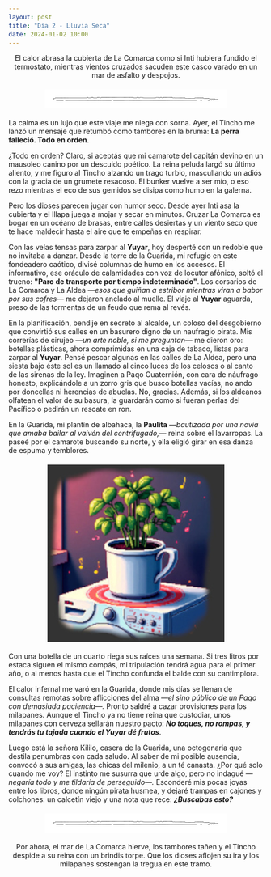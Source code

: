 ```yaml
---
layout: post
title: "Día 2 - Lluvia Seca"
date: 2024-01-02 10:00
---
```

<div style="text-align: center;">
  <p>El calor abrasa la cubierta de La Comarca como si Inti hubiera fundido el termostato, mientras vientos cruzados sacuden este casco varado en un mar de asfalto y despojos.</p>
</div>

<img src="/assets/images/separador.png" alt="Separador" style="display: block; margin: 20px auto;">

La calma es un lujo que este viaje me niega con sorna. Ayer, el Tincho me lanzó un mensaje que retumbó como tambores en la bruma: **La perra falleció. Todo en orden**. 

¿Todo en orden? Claro, si aceptás que mi camarote del capitán devino en un mausoleo canino por un descuido poético. La reina peluda largó su último aliento, y me figuro al Tincho alzando un trago turbio, mascullando un adiós con la gracia de un grumete resacoso. El bunker vuelve a ser mío, o eso rezo mientras el eco de sus gemidos se disipa como humo en la galerna.
<br>

Pero los dioses parecen jugar con humor seco. Desde ayer Inti asa la cubierta y el Illapa juega a mojar y secar en minutos. Cruzar La Comarca es bogar en un océano de brasas, entre calles desiertas y un viento seco que te hace maldecir hasta el aire que te empeñas en respirar.
<br>

Con las velas tensas para zarpar al **Yuyar**, hoy desperté con un redoble que no invitaba a danzar. Desde la torre de la Guarida, mi refugio en este fondeadero caótico, divisé columnas de humo en los accesos. El informativo, ese oráculo de calamidades con voz de locutor afónico, soltó el trueno: **"Paro de transporte por tiempo indeterminado"**. Los corsarios de La Comarca y La Aldea _—esos que guiñan a estribor mientras viran a babor por sus cofres—_ me dejaron anclado al muelle. El viaje al **Yuyar** aguarda, preso de las tormentas de un feudo que rema al revés.
<br>

En la planificación, bendije en secreto al alcalde, un coloso del desgobierno que convirtió sus calles en un basurero digno de un naufragio pirata. Mis correrías de cirujeo _—un arte noble, si me preguntan—_ me dieron oro: botellas plásticas, ahora comprimidas en una caja de tabaco, listas para zarpar al **Yuyar**. Pensé pescar algunas en las calles de La Aldea, pero una siesta bajo éste sol es un llamado al cinco luces de los celosos o al canto de las sirenas de la ley. Imaginen a Paqo Cuaternión, con cara de náufrago honesto, explicándole a un zorro gris que busco botellas vacías, no ando por doncellas ni herencias de abuelas. No, gracias. Además, si los aldeanos olfatean el valor de su basura, la guardarán como si fueran perlas del Pacífico o pedirán un rescate en ron.
<br>

En la Guarida, mi plantín de albahaca, la **Paulita** _—bautizada por una novia que amaba bailar al vaivén del centrifugado,—_ reina sobre el lavarropas. La paseé por el camarote buscando su norte, y ella eligió girar en esa danza de espuma y temblores.

<img src="/assets/images/paulita.jpg" alt="Paulita en el lavarropas" style="display: block; margin: 20px auto;">

Con una botella de un cuarto riega sus raíces una semana. Si tres litros por estaca siguen el mismo compás, mi tripulación tendrá agua para el primer año, o al menos hasta que el Tincho confunda el balde con su cantimplora.
<br>

El calor infernal me varó en la Guarida, donde mis días se llenan de consultas remotas sobre aflicciones del alma _—el sino público de un Paqo con demasiada paciencia—._ Pronto saldré a cazar provisiones para los milapanes. Aunque el Tincho ya no tiene reina que custodiar, unos milapanes con cerveza sellarán nuestro pacto: **_No toques, no rompas, y tendrás tu tajada cuando el Yuyar dé frutos_**.
<br>

Luego está la señora Kililo, casera de la Guarida, una octogenaria que destila penumbras con cada saludo. Al saber de mi posible ausencia, convocó a sus amigas, las chicas del milenio, a un té canasta. ¿Por qué solo cuando me voy? El instinto me susurra que urde algo, pero no indagué _—negaría todo y me tildaría de perseguido—._ Esconderé mis pocas joyas entre los libros, donde ningún pirata husmea, y dejaré trampas en cajones y colchones: un calcetín viejo y una nota que rece: **_¿Buscabas esto?_**

<img src="/assets/images/separador.png" alt="Separador" style="display: block; margin: 20px auto;">

<div style="text-align: center;">
  <p>Por ahora, el mar de La Comarca hierve, los tambores tañen y el Tincho despide a su reina con un brindis torpe. Que los dioses aflojen su ira y los milapanes sostengan la tregua en este tramo.</p>
</div>
